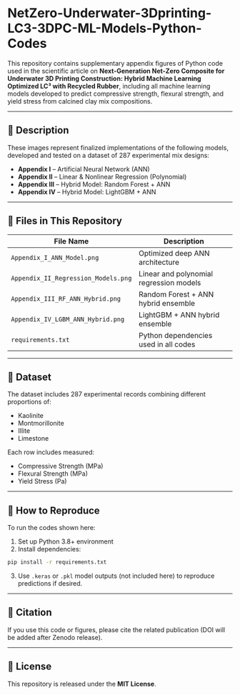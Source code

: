 # NetZero-Underwater-3Dprinting-LC3-3DPC-ML-Models-Python-Codes

This repository contains supplementary appendix figures of Python code used in the scientific article on **Next-Generation Net-Zero Composite for Underwater 3D Printing Construction: Hybrid Machine Learning Optimized LC³ with Recycled Rubber**, including all machine learning models developed to predict compressive strength, flexural strength, and yield stress from calcined clay mix compositions.

---

## 📌 Description

These images represent finalized implementations of the following models, developed and tested on a dataset of 287 experimental mix designs:
- **Appendix I** – Artificial Neural Network (ANN)
- **Appendix II** – Linear & Nonlinear Regression (Polynomial)
- **Appendix III** – Hybrid Model: Random Forest + ANN
- **Appendix IV** – Hybrid Model: LightGBM + ANN

---

## 📁 Files in This Repository

| File Name                          | Description                                  |
|-----------------------------------|----------------------------------------------|
| `Appendix_I_ANN_Model.png`        | Optimized deep ANN architecture              |
| `Appendix_II_Regression_Models.png` | Linear and polynomial regression models     |
| `Appendix_III_RF_ANN_Hybrid.png`  | Random Forest + ANN hybrid ensemble          |
| `Appendix_IV_LGBM_ANN_Hybrid.png` | LightGBM + ANN hybrid ensemble               |
| `requirements.txt`                | Python dependencies used in all codes        |

---

## 📄 Dataset

The dataset includes 287 experimental records combining different proportions of:
- Kaolinite
- Montmorillonite
- Illite
- Limestone

Each row includes measured:
- Compressive Strength (MPa)
- Flexural Strength (MPa)
- Yield Stress (Pa)

---

## 🚀 How to Reproduce

To run the codes shown here:

1. Set up Python 3.8+ environment
2. Install dependencies:

```bash
pip install -r requirements.txt
```

3. Use `.keras` or `.pkl` model outputs (not included here) to reproduce predictions if desired.

---

## 📘 Citation

If you use this code or figures, please cite the related publication (DOI will be added after Zenodo release).

---

## 🔗 License

This repository is released under the **MIT License**.
